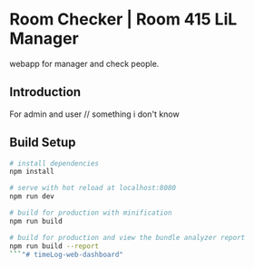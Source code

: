 # Room Checker | Room 415 LiL Manager
webapp for manager and check people.

## Introduction
For admin and user // something i don't know

## Build Setup

``` bash
# install dependencies
npm install

# serve with hot reload at localhost:8080
npm run dev

# build for production with minification
npm run build

# build for production and view the bundle analyzer report
npm run build --report
```"# timeLog-web-dashboard" 
